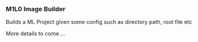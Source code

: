 ### M1L0 Image Builder

Builds a ML Project given some config such as directory path, root file etc

More details to come ...